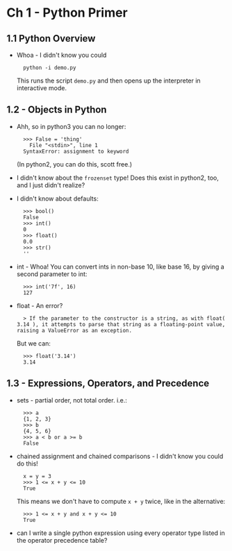 # Ch 1 - Python Primer

## 1.1 Python Overview

* Whoa - I didn't know you could 

        python -i demo.py

    This runs the script `demo.py` and then opens up the interpreter in interactive mode.

## 1.2 - Objects in Python

* Ahh, so in python3 you can no longer:
    
        >>> False = 'thing'
          File "<stdin>", line 1
        SyntaxError: assignment to keyword

    (In python2, you can do this, scott free.)

* I didn't know about the `frozenset` type! Does this exist in python2, too, and I just didn't realize?

* I didn't know about defaults:
        
        >>> bool()
        False
        >>> int()
        0
        >>> float()
        0.0
        >>> str()
        ''
* int - Whoa! You can convert ints in non-base 10, like base 16, by giving a second parameter to int:
        
        >>> int('7f', 16)
        127

* float - An error?
        
        > If the parameter to the constructor is a string, as with float( 3.14 ), it attempts to parse that string as a floating-point value, raising a ValueError as an exception.

    But we can:

        >>> float('3.14')
        3.14

## 1.3 - Expressions, Operators, and Precedence

* sets - partial order, not total order. i.e.:

        >>> a
        {1, 2, 3}
        >>> b
        {4, 5, 6}
        >>> a < b or a >= b
        False

* chained assignment and chained comparisons - I didn't know you could do this!
        
        x = y = 3
        >>> 1 <= x + y <= 10
        True

    This means we don't have to compute `x + y` twice, like in the alternative:

        >>> 1 <= x + y and x + y <= 10
        True

* can I write a single python expression using every operator type listed in the operator precedence table?
